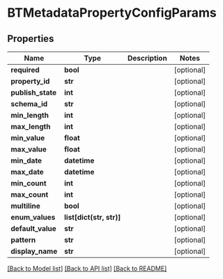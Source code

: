 # BTMetadataPropertyConfigParams

## Properties
Name | Type | Description | Notes
------------ | ------------- | ------------- | -------------
**required** | **bool** |  | [optional] 
**property_id** | **str** |  | [optional] 
**publish_state** | **int** |  | [optional] 
**schema_id** | **str** |  | [optional] 
**min_length** | **int** |  | [optional] 
**max_length** | **int** |  | [optional] 
**min_value** | **float** |  | [optional] 
**max_value** | **float** |  | [optional] 
**min_date** | **datetime** |  | [optional] 
**max_date** | **datetime** |  | [optional] 
**min_count** | **int** |  | [optional] 
**max_count** | **int** |  | [optional] 
**multiline** | **bool** |  | [optional] 
**enum_values** | **list[dict(str, str)]** |  | [optional] 
**default_value** | **str** |  | [optional] 
**pattern** | **str** |  | [optional] 
**display_name** | **str** |  | [optional] 

[[Back to Model list]](../README.md#documentation-for-models) [[Back to API list]](../README.md#documentation-for-api-endpoints) [[Back to README]](../README.md)


